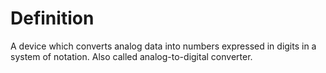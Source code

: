 # Definition

A device which converts analog data into numbers expressed in digits in
a system of notation. Also called analog-to-digital converter.
